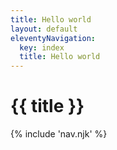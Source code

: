 ```yaml
---
title: Hello world
layout: default
eleventyNavigation:
  key: index
  title: Hello world
---
```


# {{ title }}

{% include 'nav.njk' %}
